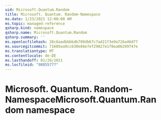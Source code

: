 ```yaml
---
uid: Microsoft.Quantum.Random
title: Microsoft. Quantum. Random-Namespace
ms.date: 1/23/2021 12:00:00 AM
ms.topic: managed-reference
qsharp.kind: namespace
qsharp.name: Microsoft.Quantum.Random
qsharp.summary: ''
ms.openlocfilehash: 28c6aadbbbbdb709db67c7ad21f3e9a726a46d77
ms.sourcegitcommit: 71605ea9cc630e84e7ef29027e1f0ea06299747e
ms.translationtype: MT
ms.contentlocale: de-DE
ms.lasthandoff: 01/26/2021
ms.locfileid: "98855777"
---
```

# <a name="microsoftquantumrandom-namespace"></a><span data-ttu-id="1b52e-102">Microsoft. Quantum. Random-Namespace</span><span class="sxs-lookup"><span data-stu-id="1b52e-102">Microsoft.Quantum.Random namespace</span></span>



